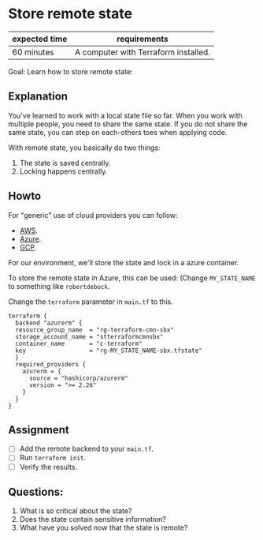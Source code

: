 # Store remote state

|expected time|requirements                                     |
|-------------|-------------------------------------------------|
|60 minutes   |A computer with Terraform installed.             |

Goal: Learn how to store remote state:

## Explanation

You've learned to work with a local state file so far. When you work with multiple people, you need to share the same state. If you do not share the same state, you can step on each-others toes when applying code.

With remote state, you basically do two things:

1. The state is saved centrally.
2. Locking happens centrally.

## Howto

For "generic" use of cloud providers you can follow:

- [AWS](https://learn.hashicorp.com/tutorials/terraform/aws-remote?in=terraform/aws-get-started).
- [Azure](https://learn.hashicorp.com/tutorials/terraform/azure-remote?in=terraform/azure-get-started).
- [GCP](https://learn.hashicorp.com/tutorials/terraform/google-cloud-platform-outputs?in=terraform/gcp-get-started).

For our environment, we'll store the state and lock in a azure container.

To store the remote state in Azure, this can be used: (Change `MY_STATE_NAME` to something like `robertdebock`.

Change the `terraform` parameter in `main.tf` to this.

```hcl
terraform {
  backend "azurerm" {
  resource_group_name  = "rg-terraform-cmn-sbx"
  storage_account_name = "stterraformcmnsbx"
  container_name       = "c-terraform"
  key                  = "rg-MY_STATE_NAME-sbx.tfstate"
  }
  required_providers {
    azurerm = {
      source = "hashicorp/azurerm"
      version = ">= 2.26"
    }
  }
}
```

## Assignment

- [ ] Add the remote backend to your `main.tf`.
- [ ] Run `terraform init`.
- [ ] Verify the results.

## Questions:

1. What is so critical about the state?
2. Does the state contain sensitive information?
3. What have you solved now that the state is remote?
